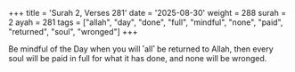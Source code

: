 +++
title = 'Surah 2, Verses 281'
date = '2025-08-30'
weight = 288
surah = 2
ayah = 281
tags = ["allah", "day", "done", "full", "mindful", "none", "paid", "returned", "soul", "wronged"]
+++

Be mindful of the Day when you will ˹all˺ be returned to Allah, then every soul will be paid in full for what it has done, and none will be wronged.